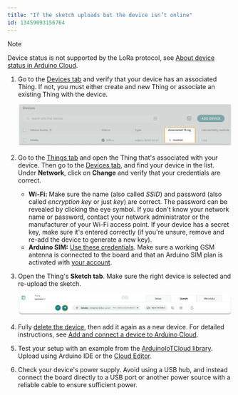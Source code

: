 ```yaml
---
title: "If the sketch uploads but the device isn’t online"
id: 13459093156764
---
```


> [!NOTE]
> Device status is not supported by the LoRa protocol, see [About device status in Arduino Cloud](https://support.arduino.cc/hc/en-us/articles/4407169649682-About-device-status-in-IoT-Cloud).

1. Go to the [Devices tab](https://app.arduino.cc/devices) and verify that your device has an associated Thing. If not, you must either create and new Thing or associate an existing Thing with the device.

   ![A linked Thing in the Devices tab.](img/arduino-cloud-device-thing-example-offline.png)

2. Go to the [Things tab](https://app.arduino.cc/things) and open the Thing that's associated with your device. Then go to the [Devices tab](https://app.arduino.cc/devices), and find your device in the list. Under **Network**, click on **Change** and verify that your credentials are correct.

   * **Wi-Fi:** Make sure the name (also called _SSID_) and password (also called _encryption key_ or just _key_) are correct. The password can be revealed by clicking the eye symbol. If you don't know your network name or password, contact your network administrator or the manufacturer of your Wi-Fi access point. If your device has a secret key, make sure it's entered correctly (if you're unsure, remove and re-add the device to generate a new key).
   * **Arduino SIM:** [Use these credentials](https://support.arduino.cc/hc/en-us/articles/360013825159). Make sure a working GSM antenna is connected to the board and that an Arduino SIM plan is activated with [your account](https://store.arduino.cc/digital/subscriptions/plans).

3. Open the Thing's **Sketch tab**. Make sure the right device is selected and re-upload the sketch.

   ![Uploading a sketch in Arduino Cloud.](img/iot-sketch-upload.png)

4. Fully [delete the device](https://support.arduino.cc/hc/en-us/articles/360018324700), then add it again as a new device. For detailed instructions, see [Add and connect a device to Arduino Cloud](https://support.arduino.cc/hc/en-us/articles/360016495559).

5. Test your setup with an example from the [ArduinoIoTCloud library](https://www.arduino.cc/reference/en/libraries/arduinoiotcloud/). Upload using Arduino IDE or the [Cloud Editor](https://create.arduino.cc/editor).

6. Check your device's power supply. Avoid using a USB hub, and instead connect the board directly to a USB port or another power source with a reliable cable to ensure sufficient power.
